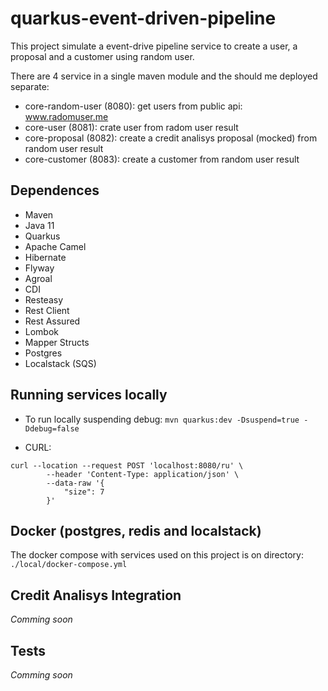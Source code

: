 # quarkus-event-driven-pipeline

This project simulate a event-drive pipeline service to create a user, a proposal and a customer using random user.

There are 4 service in a single maven module and the should me deployed separate: 
* core-random-user (8080): get users from public api: www.radomuser.me
* core-user (8081): crate user from radom user result
* core-proposal (8082):  create a credit analisys proposal (mocked) from random user result
* core-customer (8083): create a customer from random user result 


## Dependences

* Maven
* Java 11
* Quarkus
* Apache Camel
* Hibernate
* Flyway
* Agroal
* CDI 
* Resteasy 
* Rest Client 
* Rest Assured 
* Lombok
* Mapper Structs
* Postgres 
* Localstack (SQS)


## Running services locally

* To run locally suspending debug: 
`mvn quarkus:dev -Dsuspend=true -Ddebug=false`

* CURL: 
```
curl --location --request POST 'localhost:8080/ru' \
        --header 'Content-Type: application/json' \
        --data-raw '{
        	"size": 7
        }'
```

## Docker (postgres, redis and localstack)

The docker compose with services used on this project is on directory: 
`./local/docker-compose.yml`

## Credit Analisys Integration

*Comming soon*

## Tests

*Comming soon*
